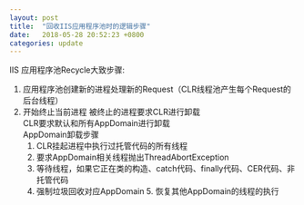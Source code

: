 ```yaml
---
layout: post
title:  "回收IIS应用程序池时的逻辑步骤"
date:   2018-05-28 20:52:23 +0800
categories: update
---
```

IIS 应用程序池Recycle大致步骤:
1. 应用程序池创建新的进程处理新的Request（CLR线程池产生每个Request的后台线程）
2. 开始终止当前进程
	被终止的进程要求CLR进行卸载  
	CLR要求默认和所有AppDomain进行卸载  
	AppDomain卸载步骤
	1. CLR挂起进程中执行过托管代码的所有线程
	2. 要求AppDomain相关线程抛出ThreadAbortException
	3. 等待线程，如果它正在类的构造、catch代码、finally代码、CER代码、非托管代码
	4. 强制垃圾回收对应AppDomain
    	5. 恢复其他AppDomain的线程的执行
